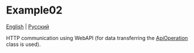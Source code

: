 # Example02

[English](README.md) | [Русский](README.ru.md)

HTTP communication using WebAPI (for data transferring the [ApiOperation](../../src/Shared/Models/Network/ApiOperation.cs) class is used).
